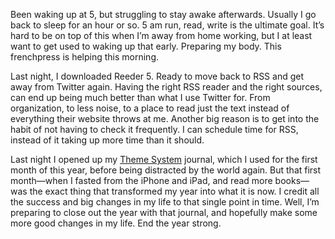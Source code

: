 
Been waking up at 5, but struggling to stay awake afterwards. Usually I go back to sleep for an hour or so. 5 am run, read, write is the ultimate goal. It’s hard to be on top of this when I’m away from home working, but I at least want to get used to waking up that early. Preparing my body. This frenchpress is helping this morning.

Last night, I downloaded Reeder 5. Ready to move back to RSS and get away from Twitter again. Having the right RSS reader and the right sources, can end up being much better than what I use Twitter for. From organization, to less noise, to a place to read just the text instead of everything their website throws at me. Another big reason is to get into the habit of not having to check it frequently. I can schedule time for RSS, instead of it taking up more time than it should.

Last night I opened up my [Theme System][1] journal, which I used for the first month of this year, before being distracted by the world again. But that first month—when I fasted from the iPhone and iPad, and read more books—was the exact thing that transformed my year into what it is now. I credit all the success and big changes in my life to that single point in time. Well, I’m preparing to close out the year with that journal, and hopefully make some more good changes in my life. End the year strong.


[1]:	https://www.thethemesystem.com